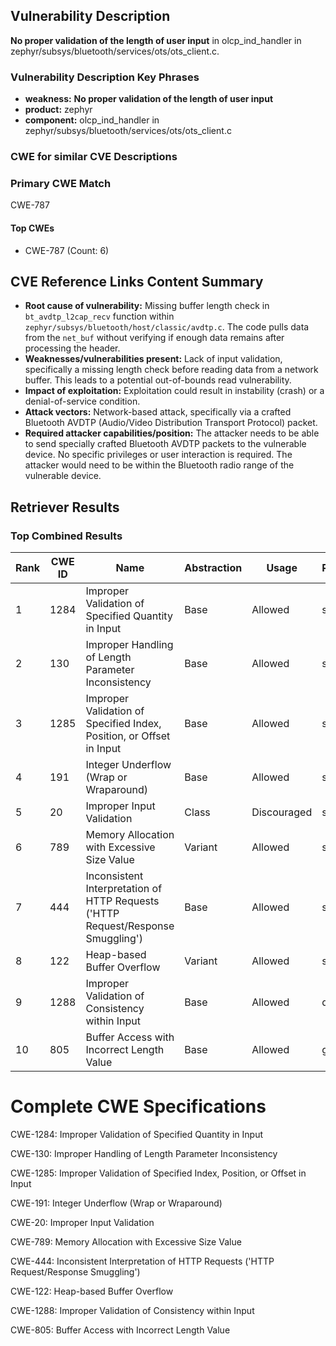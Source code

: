 ## Vulnerability Description
**No proper validation of the length of user input** in olcp_ind_handler in zephyr/subsys/bluetooth/services/ots/ots_client.c.

### Vulnerability Description Key Phrases
- **weakness:** **No proper validation of the length of user input**
- **product:** zephyr
- **component:** olcp_ind_handler in zephyr/subsys/bluetooth/services/ots/ots_client.c

### CWE for similar CVE Descriptions
### Primary CWE Match
CWE-787

#### Top CWEs
- CWE-787 (Count: 6)

## CVE Reference Links Content Summary
- **Root cause of vulnerability:** Missing buffer length check in `bt_avdtp_l2cap_recv` function within `zephyr/subsys/bluetooth/host/classic/avdtp.c`. The code pulls data from the `net_buf` without verifying if enough data remains after processing the header.
- **Weaknesses/vulnerabilities present:** Lack of input validation, specifically a missing length check before reading data from a network buffer. This leads to a potential out-of-bounds read vulnerability.
- **Impact of exploitation:** Exploitation could result in instability (crash) or a denial-of-service condition.
- **Attack vectors:** Network-based attack, specifically via a crafted Bluetooth AVDTP (Audio/Video Distribution Transport Protocol) packet.
- **Required attacker capabilities/position:** The attacker needs to be able to send specially crafted Bluetooth AVDTP packets to the vulnerable device. No specific privileges or user interaction is required. The attacker would need to be within the Bluetooth radio range of the vulnerable device.

## Retriever Results

### Top Combined Results

| Rank | CWE ID | Name | Abstraction | Usage  | Retrievers | Individual Scores |
|------|--------|------|-------------|-------|------------|-------------------|
| 1 | 1284 | Improper Validation of Specified Quantity in Input | Base | Allowed | sparse | 0.167 |
| 2 | 130 | Improper Handling of Length Parameter Inconsistency | Base | Allowed | sparse | 0.163 |
| 3 | 1285 | Improper Validation of Specified Index, Position, or Offset in Input | Base | Allowed | sparse | 0.154 |
| 4 | 191 | Integer Underflow (Wrap or Wraparound) | Base | Allowed | sparse | 0.154 |
| 5 | 20 | Improper Input Validation | Class | Discouraged | sparse | 0.153 |
| 6 | 789 | Memory Allocation with Excessive Size Value | Variant | Allowed | sparse | 0.150 |
| 7 | 444 | Inconsistent Interpretation of HTTP Requests ('HTTP Request/Response Smuggling') | Base | Allowed | sparse | 0.138 |
| 8 | 122 | Heap-based Buffer Overflow | Variant | Allowed | sparse | 0.138 |
| 9 | 1288 | Improper Validation of Consistency within Input | Base | Allowed | dense | 0.472 |
| 10 | 805 | Buffer Access with Incorrect Length Value | Base | Allowed | graph | 0.003 |



# Complete CWE Specifications

CWE-1284: Improper Validation of Specified Quantity in Input

CWE-130: Improper Handling of Length Parameter Inconsistency

CWE-1285: Improper Validation of Specified Index, Position, or Offset in Input

CWE-191: Integer Underflow (Wrap or Wraparound)

CWE-20: Improper Input Validation

CWE-789: Memory Allocation with Excessive Size Value

CWE-444: Inconsistent Interpretation of HTTP Requests ('HTTP Request/Response Smuggling')

CWE-122: Heap-based Buffer Overflow

CWE-1288: Improper Validation of Consistency within Input

CWE-805: Buffer Access with Incorrect Length Value